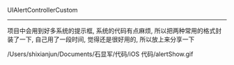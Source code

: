 

UIAlertControllerCustom

----------------------------------------------------------------------------------

项目中会用到好多系统的提示框, 系统的代码有点麻烦, 所以把两种常用的格式封装了一下, 自己用了一段时间,
觉得还是很好用的, 所以放上来分享一下
  
/Users/shixianjun/Documents/石显军/代码/iOS 代码/alertShow.gif
